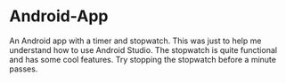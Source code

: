 # Android-App
An Android app with a timer and stopwatch.
This was just to help me understand how to use Android Studio. The stopwatch is quite functional and has some cool features. Try stopping the stopwatch before a minute passes.
